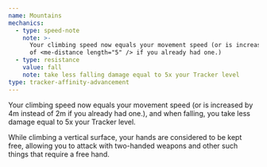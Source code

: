 ```yaml
---
name: Mountains
mechanics:
  - type: speed-note
    note: >-
      Your climbing speed now equals your movement speed (or is increased by <me-distance length="10" abbr /> instead
      of <me-distance length="5" /> if you already had one.)
  - type: resistance
    value: fall
    note: take less falling damage equal to 5x your Tracker level
type: tracker-affinity-advancement
---
```

Your climbing speed now equals your movement speed (or is increased by 4m instead of 2m if you already had one.), and when falling, you take less damage equal to 5x your Tracker level.

While climbing a vertical surface, your hands are considered to be kept free, allowing you to attack with two-handed weapons and other such things that require a free hand.
